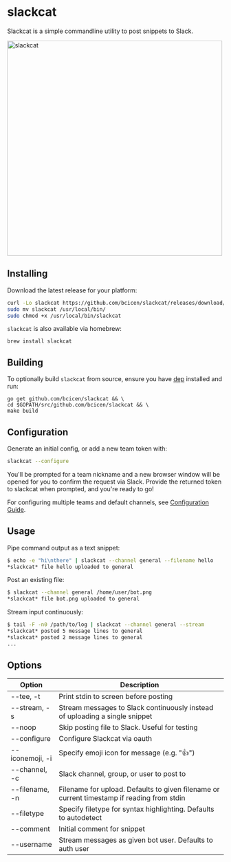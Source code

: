 # slackcat
Slackcat is a simple commandline utility to post snippets to Slack.


  <img width="500px" src="https://raw.githubusercontent.com/bcicen/slackcat/master/demo.gif" alt="slackcat"/>


## Installing
Download the latest release for your platform:

```bash
curl -Lo slackcat https://github.com/bcicen/slackcat/releases/download/v1.4/slackcat-1.4-$(uname -s)-amd64
sudo mv slackcat /usr/local/bin/
sudo chmod +x /usr/local/bin/slackcat
```

`slackcat` is also available via homebrew:
```brew
brew install slackcat
```

## Building
To optionally build `slackcat` from source, ensure you have [dep](https://github.com/golang/dep) installed and run:
```
go get github.com/bcicen/slackcat && \
cd $GOPATH/src/github.com/bcicen/slackcat && \
make build
```

## Configuration

Generate an initial config, or add a new team token with:
```bash
slackcat --configure
```
You'll be prompted for a team nickname and a new browser window will be opened for you to confirm the request via Slack. Provide the returned token to slackcat when prompted, and you're ready to go!

For configuring multiple teams and default channels, see [Configuration Guide](https://github.com/bcicen/slackcat/blob/master/docs/configuration-guide.md).

## Usage
Pipe command output as a text snippet:
```bash
$ echo -e "hi\nthere" | slackcat --channel general --filename hello
*slackcat* file hello uploaded to general
```

Post an existing file:
```bash
$ slackcat --channel general /home/user/bot.png
*slackcat* file bot.png uploaded to general
```

Stream input continuously:
```bash
$ tail -F -n0 /path/to/log | slackcat --channel general --stream
*slackcat* posted 5 message lines to general
*slackcat* posted 2 message lines to general
...
```

## Options

Option | Description
--- | ---
--tee, -t | Print stdin to screen before posting
--stream, -s | Stream messages to Slack continuously instead of uploading a single snippet
--noop | Skip posting file to Slack. Useful for testing
--configure | Configure Slackcat via oauth
--iconemoji, -i | Specify emoji icon for message (e.g. ":+1:")
--channel, -c | Slack channel, group, or user to post to
--filename, -n | Filename for upload. Defaults to given filename or current timestamp if reading from stdin
--filetype | Specify filetype for syntax highlighting. Defaults to autodetect
--comment | Initial comment for snippet
--username | Stream messages as given bot user. Defaults to auth user
